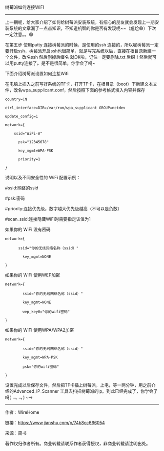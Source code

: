 树莓派如何连接WIFI

---

上一期呢，给大家介绍了如何给树莓派安装系统，有细心的朋友就会发现上一期安装系统的文章漏了一点点知识，不知道机智的你是否有发现呢~~（尴尬😅）下次一定注意。。😂

在第五步 使用putty 连接树莓派的时候，是使用的ssh 连接的，所以呢树莓派一定要开启ssh，树莓派开启ssh也很简单，就是写完系统以后，直接在根目录新建一个文件，改名ssh 然后删掉后缀名 就OK啦，记住一定要删除.txt 后缀！然后就可以用putty连接了。是不是很简单，你学会了吗~




下面介绍树莓派设置如何连接Wifi

在电脑上插入之前写好系统的TF卡，打开TF卡，在根目录（boot）下新建文本文件，改名wpa_supplicant.conf，然后按照下面的参考格式填入内容并保存

    country=CN
    
    ctrl_interface=DIR=/var/run/wpa_supplicant GROUP=netdev
    
    update_config=1
    
    network={
    
        ssid="WiFi-A"
    
          psk="12345678"
    
          key_mgmt=WPA-PSK
    
          priority=1
    
    }

说明以及不同安全性的 WiFi 配置示例：

#ssid:网络的ssid

#psk:密码

#priority:连接优先级，数字越大优先级越高（不可以是负数）

#scan_ssid:连接隐藏WiFi时需要指定该值为1

如果你的 WiFi 没有密码

    network={
    
          ssid="你的无线网络名称（ssid）"
    
            key_mgmt=NONE
    
    }

如果你的 WiFi 使用WEP加密

    network={
    
            ssid="你的无线网络名称（ssid）"
    
            key_mgmt=NONE
    
            wep_key0="你的wifi密码"
    
    }

如果你的 WiFi 使用WPA/WPA2加密

    network={
    
            ssid="你的无线网络名称（ssid）"
    
            key_mgmt=WPA-PSK
    
            psk="你的wifi密码"
    
    }

设置完成以后保存文件，然后把TF卡插上树莓派，上电，等一两分钟，用之前介绍的Advanced_IP_Scanner 工具去扫描树莓派的ip。到此已经完成了，你学会了吗( ﹁ ﹁ ) ~→ 

---

作者：WireHome

链接：https://www.jianshu.com/p/74b8cc666054

来源：简书

著作权归作者所有。商业转载请联系作者获得授权，非商业转载请注明出处。